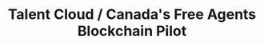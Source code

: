 ---
title: "Talent Cloud / Canada's Free Agents Blockchain Pilot"
layout: post
lang: en
lang-ref: 504-blockchain
section: 5
category: 
hero:
  image:
    src: 5.4-tx-heading.jpg
    alt: A photo of an intricut pattern cut into a white, wood panel.
blocks:
  - type: title
    label: The Problem
  - In order to respond to critical work needs, we have to be able to move talent quickly. To do this, our processes and technologies have to be equipped for agility, accuracy and speed. Government’s often rely on rigid HR processes that require multiple re-verifications of employees’ work-related data (such as education, skills and security), particularly when the same people apply for similar jobs but are assessed by different managers. 
  - This reliance on rigidity and duplication of effort makes transforming into a modern digital skills approach a lot easier said than done.
  - type: subtitle
    label: The Other Problem
  - Governments often adopt technologies that are fully developed, rather than being a part of shaping that technology in its initial design and optimizing it for government context. This experiment was a chance to get in early on emerging technology, be a part of an international ecosystem and test theories before larger-scale commitment.
  - type: title
    label: The Problem Amplified with Canada’s Free Agents
  - "<a href='https://wiki.gccollab.ca/Canada%27s_Free_Agents/FAQ' title='Learn more about Canada's Free Agents.' target='_blank' rel='noreferrer'>Canada’s Free Agents</a> know the problem of skills validation and systems duplication all too well. In fact, they experience this problem tenfold. The Free Agent program is a talent mobility program that’s designed to move talent for project-based work within the federal government. However, <a href='https://blog.usejournal.com/mythbusting-canadas-free-agents-94c8f1622f4e' title='Learn more about Canada's Free Agents.' target='_blank' rel='noreferrer'>the frequency with which Free Agents move creates an incredible administrative burden on everyone</a>. And, perhaps most importantly, according to Abe Greenspoon, the former Talent Manager for the Free Agents “We haven’t figured out the right systems to support our patented mix of autonomy, mobility, and talent management.\"" 
  - type: image-group
    graphics:
      - src: 5.4-en-blockcert-1.png
        alt: "A mockup of a blockcert interface being displayed on a mobile phone using a digital wallet application. The blockcert contains helpful metadata about the owner and the way the credential was issued, along with a large share button to easily share the credential with institutions or applications."
      - src: 5.4-en-blockcert-2.png
        alt: "A blockchain-anchored credential built by a third party private sector provider. The credential is only available in English. It contains information about the Free Agent’s identity and skills demonstrated when they were qualified for the Free Agent Program."
  - type: graphic
    size: 100
    src: 5.4-en-blockcert-3.png
    alt: "A screenshot of the blockcert verification process, in which a list of verification steps are described. They include: format validation, hash comparison, status check, and a verification result."
  - type: subtitle
    label: The Ideal Control Group
  - As the Free Agent program is mobile by design, and all qualifying individuals are assessed according to common attributes that are aligned to an internationally recognized framework, Free Agents were an ideal control group for a pilot test of the use of Blockchain for skills validation in a government context.
  - type: title
    label: The Experiment
  - "Enter <a href='https://www.blockcerts.org/' title='Learn more about Blockcerts.' target='_blank' rel='noreferrer'>Blockcerts</a> - a global, open standard for creating, issuing, viewing, and verifying any type of credential using any blockchain as a secure anchor of trust. Blockcerts was one of the very few ready-to-use products ready to test verifiable credentials and digital wallets. In 2018, as part of a one-year proof of concept, Talent Cloud and the Digital Identity Unit at the Treasury Board Secretariat (TBS) of Canada in partnership with <a href='https://www.learningmachine.com/' title='Learn more about Learning Machine.' target='_blank' rel='noreferrer'>Learning Machine</a> (a global leader in Blockchain technology), issued Blockcerts: blockchain-anchored credentials to Canada’s Free Agents."
  - Free Agents equipped with Blockcerts now have a way to independently and securely prove their identity and their skills in a way that is easy and that respects their individual rights to privacy and data ownership. <a href='https://learningmachine.newswire.com/news/learning-machine-and-gc-talent-cloud-issue-blockchain-credentials-to-20925927' title='Learn more about the Government of Canada and Blockcerts.' target='_blank' rel='noreferrer'>The Government of Canada became one of the first governments in the world to use Blockcerts to vet an employee’s skills.</a>
  - "<a href='https://blockcerts.talent.canada.ca/certificate/d9f858710610500db35a3bdd9e9870d4' title='View an example Blockcert.' target='_blank' rel='noreferrer'>Here's a real example of a Blockcert issued to a Free agent</a>: shared via Twitter (with permission, courtesy of Brian Double.)"
  - type: subtitle
    label: Limits of the Experiment
  - By design, the Free Agents were not dependent on proving their “Free Agent status” or skills to get their next assignment and Managers didn’t need to verify the Free Agents Blockcert in order to offer them one. Although issuing a Blockcert for Security Clearances would have provided transactional value for both Free Agents and Managers, the use of Blockcerts wasn’t transactionally essential, which reduced the dependency on adopting their use.
  - Rather than testing full dependency, we chose instead to focus on a simple use case for the demonstration of verifiable skills, which had not been done before. While blockchain technologies are often used for things like land registry and supply chain management, the use of Blockcerts for certifying “soft skills” hadn’t been done before.  In doing so, we were able to illustrate the power of verifying credentials for high-value uses such as educational records, security, language levels and others.
  - type: image
    src: 5.4-tx-rubiks.png
    alt: A photo of dodecahedral Rubik's Cube.
    route: section1
  - type: title
    label: It Works. But Will it Work?
  - The use of Blockcerts and other blockchain type technologies is more than just a tech problem, it’s also a cultural adoption problem. Both aspects are significant and represent a steep learning curve for the Government of Canada, particularly in the HR space.
  - As we’ve all learned by now, it’s not just about testing new and emerging technologies. In many respects, that’s the easy part. The difficult part is socializing new concepts. Cultural adoption and change management remain persistent challenges in most organizations, particularly public service organizations. 
  - People loved the concept. Security and others immediately saw the potential for other uses. But even amongst the Free Agents, who are known innovators and early adopters of new technologies, adoption rates were lower than we’d hoped.
  - type: graphic
    size: 100
    src: 5.4-en-data.png
    alt: "A graphic depicting some of the statistics generated by the blockcert pilot. It included a total of 70 Free Agents across 1 year's worth of data. 70% of blockcert credentials were accepted, they were viewed 600 times, and verified 214 times."
  - type: title
    label: Right Idea. Part of a Bigger Solution to a Complex Problem.
  - In June 2019, <a href='https://www.chch.com/mcmaster-becomes-first-canadian-institution-to-offer-digital-degrees/' title='Learn more about McMaster accepting Blockcerts.' target='_blank' rel='noreferrer'>McMaster University became the first Canadian institution to offer digital degrees via Blockcerts</a>. Those Blockcerts can then be used as proof of education when applying on GC Talent Cloud.
  - type: graphic
    size: 100
    src: 5.4-en-mcmaster.png
    alt: "A screenshot showcasing a Talent Cloud tweet directed at McMaster University that explains that blockcerts issued by the university can be used as proof of education on the Talent Cloud application. The tweet sits next to a second screenshot that highlights exactly where in the Talent Cloud interface the user can submit their blockcert."
  - Blockcerts are a piece of the puzzle, and the ecosystem is evolving rapidly. Even three years after the pilot test launch, the international community has seen huge strides forward. But these strides point in the direction that blockchain technologies will remain useful in a specific range of circumstances, and the GC’s need for a skills validation solution is much broader. 
  - type: pullquote
    content: "\"When people apply for a new job, they need to be able to showcase their skills in a way that can be validated, trusted and useful to hiring managers.\""
  - So we can conclude, that while university-issued blockchain degrees and other high-level professional validations of skills have a place in the future of the GC hiring ecosystem, there will need to be other solutions for smaller level, faster-changing skills validations (such as passing tests in an assessment process) to round out all the GC’s needs when it comes to validating skills. 
  - (For our thoughts on a solution for this, check out the next write-up on Portable, Validated Credentials.)
  - type: title
    label: Fit for Digital
  - This is our digital world. It’s our new reality whether we like it or not, and things are moving fast.  And as technologies around us evolve, we have to evolve as well. It’s not just about digitizing analogue processes but it’s about a fundamental rethink of processes fit for digital. We are navigating new terrain with many obstacles yet to overcome. But we’re now one step closer towards a dynamic talent ecosystem fueled by portable credentials for skills. 
  - And it’s not just about skills. Credentials such as security clearances, certifications for regulators, language levels are just some of the potential uses for verifiable records.
  - Portable credentials for skills is a radically different way of thinking about collecting, discovering and using skills-based data. It touches on concepts like trust, data ownership, digital wallets, and interoperability between systems. The Blockcerts project gave us the space to talk about these concepts and show what’s possible now, irrespective of the underlying technology.
---